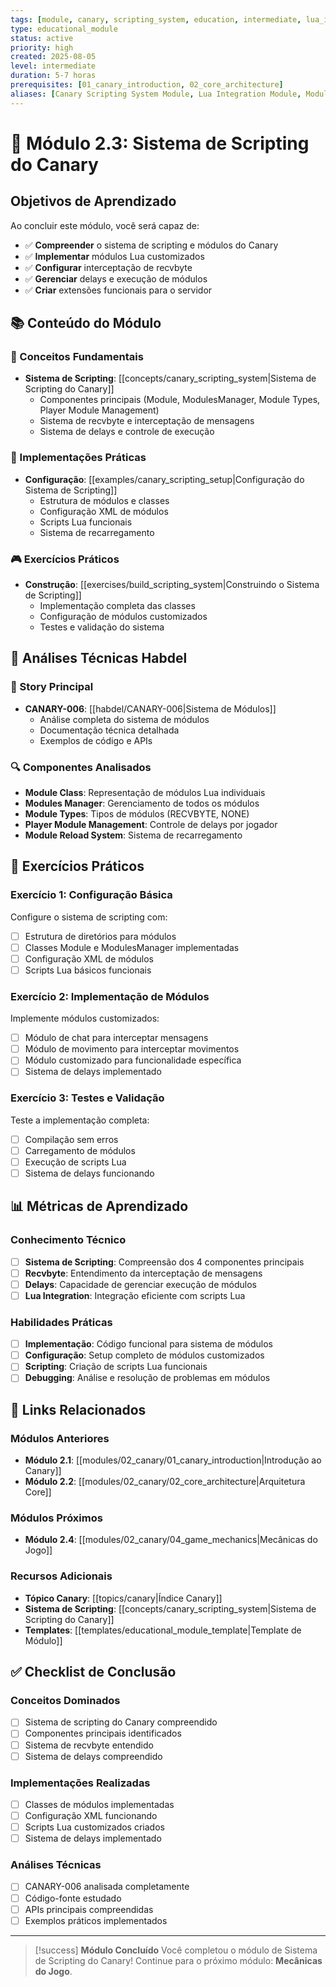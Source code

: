 ```yaml
---
tags: [module, canary, scripting_system, education, intermediate, lua_integration]
type: educational_module
status: active
priority: high
created: 2025-08-05
level: intermediate
duration: 5-7 horas
prerequisites: [01_canary_introduction, 02_core_architecture]
aliases: [Canary Scripting System Module, Lua Integration Module, Module System Module]
---
```


# 🔧 Módulo 2.3: Sistema de Scripting do Canary

## Objetivos de Aprendizado

Ao concluir este módulo, você será capaz de:

- ✅ **Compreender** o sistema de scripting e módulos do Canary
- ✅ **Implementar** módulos Lua customizados
- ✅ **Configurar** interceptação de recvbyte
- ✅ **Gerenciar** delays e execução de módulos
- ✅ **Criar** extensões funcionais para o servidor

## 📚 Conteúdo do Módulo

### **🎯 Conceitos Fundamentais**

- **Sistema de Scripting**: [[concepts/canary_scripting_system|Sistema de Scripting do Canary]]
  - Componentes principais (Module, ModulesManager, Module Types, Player Module Management)
  - Sistema de recvbyte e interceptação de mensagens
  - Sistema de delays e controle de execução

### **🔧 Implementações Práticas**

- **Configuração**: [[examples/canary_scripting_setup|Configuração do Sistema de Scripting]]
  - Estrutura de módulos e classes
  - Configuração XML de módulos
  - Scripts Lua funcionais
  - Sistema de recarregamento

### **🎮 Exercícios Práticos**

- **Construção**: [[exercises/build_scripting_system|Construindo o Sistema de Scripting]]
  - Implementação completa das classes
  - Configuração de módulos customizados
  - Testes e validação do sistema

## 🔗 Análises Técnicas Habdel

### **📖 Story Principal**
- **CANARY-006**: [[habdel/CANARY-006|Sistema de Módulos]]
  - Análise completa do sistema de módulos
  - Documentação técnica detalhada
  - Exemplos de código e APIs

### **🔍 Componentes Analisados**
- **Module Class**: Representação de módulos Lua individuais
- **Modules Manager**: Gerenciamento de todos os módulos
- **Module Types**: Tipos de módulos (RECVBYTE, NONE)
- **Player Module Management**: Controle de delays por jogador
- **Module Reload System**: Sistema de recarregamento

## 🎯 Exercícios Práticos

### **Exercício 1: Configuração Básica**
Configure o sistema de scripting com:
- [ ] Estrutura de diretórios para módulos
- [ ] Classes Module e ModulesManager implementadas
- [ ] Configuração XML de módulos
- [ ] Scripts Lua básicos funcionais

### **Exercício 2: Implementação de Módulos**
Implemente módulos customizados:
- [ ] Módulo de chat para interceptar mensagens
- [ ] Módulo de movimento para interceptar movimentos
- [ ] Módulo customizado para funcionalidade específica
- [ ] Sistema de delays implementado

### **Exercício 3: Testes e Validação**
Teste a implementação completa:
- [ ] Compilação sem erros
- [ ] Carregamento de módulos
- [ ] Execução de scripts Lua
- [ ] Sistema de delays funcionando

## 📊 Métricas de Aprendizado

### **Conhecimento Técnico**
- [ ] **Sistema de Scripting**: Compreensão dos 4 componentes principais
- [ ] **Recvbyte**: Entendimento da interceptação de mensagens
- [ ] **Delays**: Capacidade de gerenciar execução de módulos
- [ ] **Lua Integration**: Integração eficiente com scripts Lua

### **Habilidades Práticas**
- [ ] **Implementação**: Código funcional para sistema de módulos
- [ ] **Configuração**: Setup completo de módulos customizados
- [ ] **Scripting**: Criação de scripts Lua funcionais
- [ ] **Debugging**: Análise e resolução de problemas em módulos

## 🔗 Links Relacionados

### **Módulos Anteriores**
- **Módulo 2.1**: [[modules/02_canary/01_canary_introduction|Introdução ao Canary]]
- **Módulo 2.2**: [[modules/02_canary/02_core_architecture|Arquitetura Core]]

### **Módulos Próximos**
- **Módulo 2.4**: [[modules/02_canary/04_game_mechanics|Mecânicas do Jogo]]

### **Recursos Adicionais**
- **Tópico Canary**: [[topics/canary|Índice Canary]]
- **Sistema de Scripting**: [[concepts/canary_scripting_system|Sistema de Scripting do Canary]]
- **Templates**: [[templates/educational_module_template|Template de Módulo]]

## ✅ Checklist de Conclusão

### **Conceitos Dominados**
- [ ] Sistema de scripting do Canary compreendido
- [ ] Componentes principais identificados
- [ ] Sistema de recvbyte entendido
- [ ] Sistema de delays compreendido

### **Implementações Realizadas**
- [ ] Classes de módulos implementadas
- [ ] Configuração XML funcionando
- [ ] Scripts Lua customizados criados
- [ ] Sistema de delays implementado

### **Análises Técnicas**
- [ ] CANARY-006 analisada completamente
- [ ] Código-fonte estudado
- [ ] APIs principais compreendidas
- [ ] Exemplos práticos implementados

---

> [!success] **Módulo Concluído**
> Você completou o módulo de Sistema de Scripting do Canary! 
> Continue para o próximo módulo: **Mecânicas do Jogo**. 